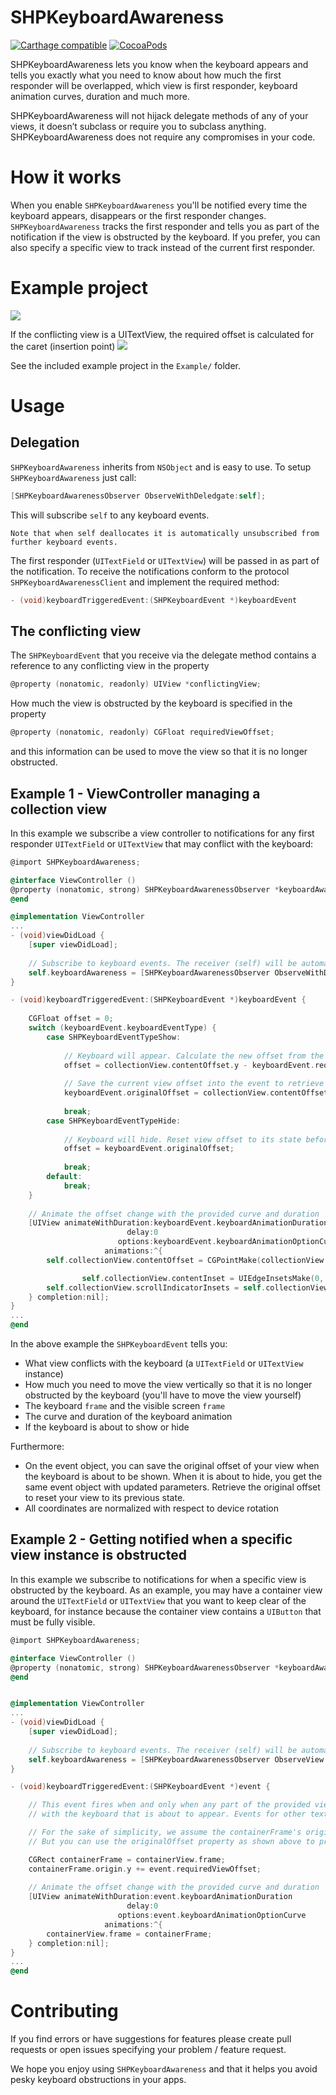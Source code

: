 # SHPKeyboardAwareness

[![Carthage compatible](https://img.shields.io/badge/Carthage-compatible-4BC51D.svg?style=flat)](https://github.com/Carthage/Carthage)
[![CocoaPods](https://img.shields.io/cocoapods/v/SHPKeyboardAwareness.svg)]()

SHPKeyboardAwareness lets you know when the keyboard appears and tells you exactly what you need to know about how much the first responder will be overlapped, which view is first responder, keyboard animation curves, duration and much more. 

SHPKeyboardAwareness will not hijack delegate methods of any of your views, it doesn’t subclass or require you to subclass anything. SHPKeyboardAwareness does not require any compromises in your code.

# How it works

When you enable `SHPKeyboardAwareness` you'll be notified every time the keyboard appears, disappears or the first responder changes. `SHPKeyboardAwareness` tracks the first responder and tells you as part of the notification if the view is obstructed by the keyboard. If you prefer, you can also specify a specific view to track instead of the current first responder.

# Example project

![](example.gif)

If the conflicting view is a UITextView, the required offset is calculated for the caret (insertion point)
![](example_caret_tracking.gif)

See the included example project in the `Example/` folder.

# Usage


## Delegation

`SHPKeyboardAwareness` inherits from `NSObject` and is easy to use. To setup `SHPKeyboardAwareness` just call:

```Objective-C
[SHPKeyboardAwarenessObserver ObserveWithDeledgate:self];
```

This will subscribe `self` to any keyboard events.

```
Note that when self deallocates it is automatically unsubscribed from further keyboard events.
```

The first responder (`UITextField` or `UITextView`) will be passed in as part of the notification. To receive the notifications conform to the protocol `SHPKeyboardAwarenessClient` and implement the required method:

```Objective-C
- (void)keyboardTriggeredEvent:(SHPKeyboardEvent *)keyboardEvent
```

## The conflicting view

The `SHPKeyboardEvent` that you receive via the delegate method contains a reference to any conflicting view in the property

```Objective-C
@property (nonatomic, readonly) UIView *conflictingView;
```

How much the view is obstructed by the keyboard is specified in the property

```Objective-C
@property (nonatomic, readonly) CGFloat requiredViewOffset;
```

and this information can be used to move the view so that it is no longer obstructed.

## Example 1 - ViewController managing a collection view

In this example we subscribe a view controller to notifications for any first responder `UITextField` or `UITextView` that may conflict with the keyboard:

```Objective-C
@import SHPKeyboardAwareness;

@interface ViewController ()
@property (nonatomic, strong) SHPKeyboardAwarenessObserver *keyboardAwareness;
@end

@implementation ViewController
...
- (void)viewDidLoad {
    [super viewDidLoad];
    
    // Subscribe to keyboard events. The receiver (self) will be automatically unsubscribed when deallocated
    self.keyboardAwareness = [SHPKeyboardAwarenessObserver ObserveWithDelegate:self];
}

- (void)keyboardTriggeredEvent:(SHPKeyboardEvent *)keyboardEvent {
    
    CGFloat offset = 0;
    switch (keyboardEvent.keyboardEventType) {
        case SHPKeyboardEventTypeShow:
        
            // Keyboard will appear. Calculate the new offset from the provided offset
            offset = collectionView.contentOffset.y - keyboardEvent.requiredViewOffset;
            
            // Save the current view offset into the event to retrieve it later
            keyboardEvent.originalOffset = collectionView.contentOffset.y;
            
            break;
        case SHPKeyboardEventTypeHide:
              
            // Keyboard will hide. Reset view offset to its state before keyboard appeared
            offset = keyboardEvent.originalOffset;
                
            break;
        default:
            break;
    }
        
    // Animate the offset change with the provided curve and duration
    [UIView animateWithDuration:keyboardEvent.keyboardAnimationDuration 
                          delay:0 
                        options:keyboardEvent.keyboardAnimationOptionCurve 
                     animations:^{
        self.collectionView.contentOffset = CGPointMake(collectionView.contentOffset.x, offset);

				self.collectionView.contentInset = UIEdgeInsetsMake(0, 0, keyboardEvent.keyboardFrame.size.height, 0);
        self.collectionView.scrollIndicatorInsets = self.collectionView.contentInset;
    } completion:nil];
}
...
@end
```

In the above example the `SHPKeyboardEvent` tells you:

* What view conflicts with the keyboard (a `UITextField` or `UITextView` instance)
* How much you need to move the view vertically so that it is no longer obstructed by the keyboard (you'll have to move the view yourself)
* The keyboard `frame` and the visible screen `frame`
* The curve and duration of the keyboard animation
* If the keyboard is about to show or hide
  
Furthermore:

* On the event object, you can save the original offset of your view when the keyboard is about to be shown. When it is about to hide, you get the same event object with updated parameters. Retrieve the original offset to reset your view to its previous state.
* All coordinates are normalized with respect to device rotation

## Example 2 - Getting notified when a specific view instance is obstructed

In this example we subscribe to notifications for when a specific view is obstructed by the keyboard. As an example, you may have a container view around the `UITextField` or `UITextView` that you want to keep clear of the keyboard, for instance because the container view contains a `UIButton` that must be fully visible.

```Objective-C
@import SHPKeyboardAwareness;

@interface ViewController ()
@property (nonatomic, strong) SHPKeyboardAwarenessObserver *keyboardAwareness;
@end


@implementation ViewController
...
- (void)viewDidLoad {
    [super viewDidLoad];
    
    // Subscribe to keyboard events. The receiver (self) will be automatically unsubscribed when deallocated
    self.keyboardAwareness = [SHPKeyboardAwarenessObserver ObserveView: _myView withDelegate:self];
}

- (void)keyboardTriggeredEvent:(SHPKeyboardEvent *)event {

    // This event fires when and only when any part of the provided view (containerView) conflicts 
    // with the keyboard that is about to appear. Events for other textFields etc are ignored.

    // For the sake of simplicity, we assume the containerFrame's origin.y is 0 when keyboard is not visible
    // But you can use the originalOffset property as shown above to preserve its origin.

    CGRect containerFrame = containerView.frame;
    containerFrame.origin.y += event.requiredViewOffset;
    
    // Animate the offset change with the provided curve and duration
    [UIView animateWithDuration:event.keyboardAnimationDuration 
                          delay:0 
                        options:event.keyboardAnimationOptionCurve 
                     animations:^{
        containerView.frame = containerFrame;
    } completion:nil];
}
...
@end
```

# Contributing

If you find errors or have suggestions for features please create pull requests or open issues specifying your problem / feature request.

We hope you enjoy using `SHPKeyboardAwareness` and that it helps you avoid pesky keyboard obstructions in your apps.

